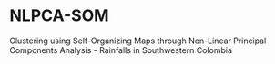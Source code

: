# NLPCA-SOM
Clustering using Self-Organizing Maps through Non-Linear Principal Components Analysis - Rainfalls in Southwestern Colombia
